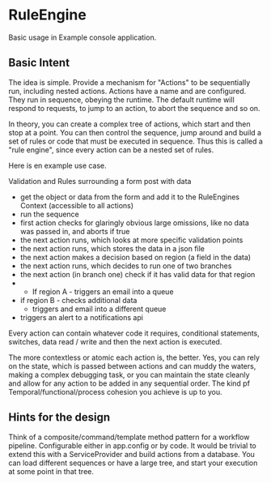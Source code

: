 # RuleEngine

Basic usage in Example console application.

## Basic Intent

The idea is simple. Provide a mechanism for "Actions" to be sequentially run, including nested actions. Actions have a name and are configured. They run in sequence, obeying the runtime. The default runtime will respond to requests, to jump to an action, to abort the sequence and so on. 

In theory, you can create a complex tree of actions, which start and then stop at a point. You can then control the sequence, jump around and build a set of rules or code that must be executed in sequence.
Thus this is called a "rule engine", since every action can be a nested set of rules.

Here is en example use case.

Validation and Rules surrounding a form post with data
- get the object or data from the form and add it to the RuleEngines Context (accessible to all actions)
- run the sequence
- first action checks for glaringly obvious large omissions, like no data was passed in, and aborts if true
- the next action runs, which looks at more specific validation points
- the next action runs, which stores the data in a json file
- the next action makes a decision based on region (a field in the data)
- the next action runs, which decides to run one of two branches
- the next action (in branch one) check if it has valid data for that region
- - If region A - triggers an email into a queue
- if region B - checks additional data
  - triggers and email into a different queue
- triggers an alert to a notifications api

Every action can contain whatever code it requires, conditional statements, switches, data read / write and then the next action is executed.

The more contextless or atomic each action is, the better. Yes, you can rely on the state, which is passed between actions and can muddy the waters, making a complex debugging task, or you can maintain the state cleanly and allow for any action to be added in any sequential order. The kind pf Temporal/functional/process cohesion you achieve is up to you.

## Hints for the design

Think of a composite/command/template method pattern for a workflow pipeline.
Configurable either in app.config or by code. It would be trivial to extend this with a ServiceProvider and build actions from a database.
You can load different sequences or have a large tree, and start your execution at some point in that tree.
